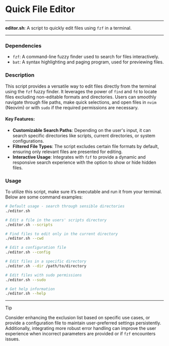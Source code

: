 # Quick File Editor

---

**editor.sh**: A script to quickly edit files using `fzf` in a terminal.

---

### Dependencies

- `fzf`: A command-line fuzzy finder used to search for files interactively.
- `bat`: A syntax highlighting and paging program, used for previewing files.

### Description

This script provides a versatile way to edit files directly from the terminal using the `fzf` fuzzy finder. It leverages the power of `find` and `fd` to locate files excluding non-editable formats and directories. Users can smoothly navigate through file paths, make quick selections, and open files in `nvim` (Neovim) or with `sudo` if the required permissions are necessary. 

#### Key Features:
- **Customizable Search Paths**: Depending on the user's input, it can search specific directories like scripts, current directories, or system configurations.
- **Filtered File Types**: The script excludes certain file formats by default, ensuring only relevant files are presented for editing.
- **Interactive Usage**: Integrates with `fzf` to provide a dynamic and responsive search experience with the option to show or hide hidden files.

### Usage

To utilize this script, make sure it’s executable and run it from your terminal. Below are some command examples:

```bash
# Default usage - search through sensible directories
./editor.sh

# Edit a file in the users' scripts directory
./editor.sh --scripts

# Find files to edit only in the current directory
./editor.sh --cwd

# Edit a configuration file
./editor.sh --config

# Edit files in a specific directory
./editor.sh --dir /path/to/directory

# Edit files with sudo permissions
./editor.sh --sudo

# Get help information
./editor.sh --help
```

---

> [!TIP]  
> Consider enhancing the exclusion list based on specific use cases, or provide a configuration file to maintain user-preferred settings persistently. Additionally, integrating more robust error handling can improve the user experience when incorrect parameters are provided or if `fzf` encounters issues.